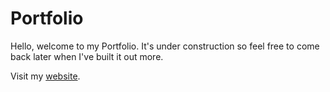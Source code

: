 # Portfolio

Hello, welcome to my Portfolio. It's under construction so feel free to come back later when I've built it out more.

Visit my [website](www.danielfwilliams.com).
